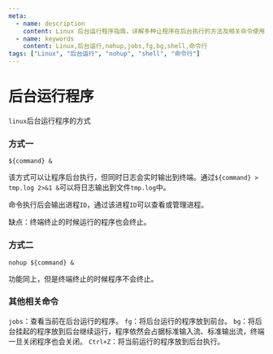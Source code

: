```yaml
---
meta:
  - name: description
    content: Linux 后台运行程序指南，详解多种让程序在后台执行的方法及相关命令使用
  - name: keywords
    content: Linux,后台运行,nohup,jobs,fg,bg,shell,命令行
tags: ["Linux", "后台运行", "nohup", "shell", "命令行"]
---
```


# 后台运行程序


`linux`后台运行程序的方式

### 方式一

`${command} &`

该方式可以让程序后台执行，但同时日志会实时输出到终端。通过`${command} > tmp.log 2>&1 &`可以将日志输出到文件`tmp.log`中。

命令执行后会输出进程`ID`，通过该进程`ID`可以查看或管理进程。

缺点：终端终止的时候运行的程序也会终止。


### 方式二

`nohup ${command} &`

功能同上，但是终端终止的时候程序不会终止。


### 其他相关命令

`jobs`：查看当前在后台运行的程序。
`fg`：将后台运行的程序放到前台。
`bg`：将后台挂起的程序放到后台继续运行，程序依然会占据标准输入流、标准输出流，终端一旦关闭程序也会关闭。
`Ctrl+Z`：将当前运行的程序放到后台执行。
